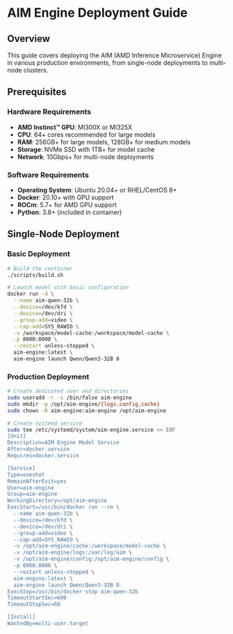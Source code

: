# AIM Engine Deployment Guide

## Overview

This guide covers deploying the AIM (AMD Inference Microservice) Engine in various production environments, from single-node deployments to multi-node clusters.

## Prerequisites

### Hardware Requirements
- **AMD Instinct™ GPU**: MI300X or MI325X
- **CPU**: 64+ cores recommended for large models
- **RAM**: 256GB+ for large models, 128GB+ for medium models
- **Storage**: NVMe SSD with 1TB+ for model cache
- **Network**: 10Gbps+ for multi-node deployments

### Software Requirements
- **Operating System**: Ubuntu 20.04+ or RHEL/CentOS 8+
- **Docker**: 20.10+ with GPU support
- **ROCm**: 5.7+ for AMD GPU support
- **Python**: 3.8+ (included in container)

## Single-Node Deployment

### Basic Deployment
```bash
# Build the container
./scripts/build.sh

# Launch model with basic configuration
docker run -d \
  --name aim-qwen-32b \
  --device=/dev/kfd \
  --device=/dev/dri \
  --group-add=video \
  --cap-add=SYS_RAWIO \
  -v /workspace/model-cache:/workspace/model-cache \
  -p 8000:8000 \
  --restart unless-stopped \
  aim-engine:latest \
  aim-engine launch Qwen/Qwen3-32B 8
```

### Production Deployment
```bash
# Create dedicated user and directories
sudo useradd -r -s /bin/false aim-engine
sudo mkdir -p /opt/aim-engine/{logs,config,cache}
sudo chown -R aim-engine:aim-engine /opt/aim-engine

# Create systemd service
sudo tee /etc/systemd/system/aim-engine.service << EOF
[Unit]
Description=AIM Engine Model Service
After=docker.service
Requires=docker.service

[Service]
Type=oneshot
RemainAfterExit=yes
User=aim-engine
Group=aim-engine
WorkingDirectory=/opt/aim-engine
ExecStart=/usr/bin/docker run --rm \
  --name aim-qwen-32b \
  --device=/dev/kfd \
  --device=/dev/dri \
  --group-add=video \
  --cap-add=SYS_RAWIO \
  -v /opt/aim-engine/cache:/workspace/model-cache \
  -v /opt/aim-engine/logs:/var/log/aim \
  -v /opt/aim-engine/config:/opt/aim-engine/config \
  -p 8000:8000 \
  --restart unless-stopped \
  aim-engine:latest \
  aim-engine launch Qwen/Qwen3-32B 8
ExecStop=/usr/bin/docker stop aim-qwen-32b
TimeoutStartSec=600
TimeoutStopSec=60

[Install]
WantedBy=multi-user.target
